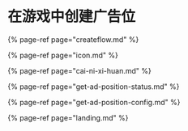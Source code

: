 # 在游戏中创建广告位

{% page-ref page="createflow.md" %}

{% page-ref page="icon.md" %}

{% page-ref page="cai-ni-xi-huan.md" %}

{% page-ref page="get-ad-position-status.md" %}

{% page-ref page="get-ad-position-config.md" %}

{% page-ref page="landing.md" %}

